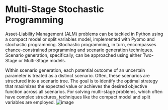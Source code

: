 # Multi-Stage Stochastic Programming
Asset-Liability Management (ALM) problems can be tackled in Python using a compact model or split variables model, implemented with Pyomo and stochastic programming. Stochastic programming, in turn, encompasses chance-constrained programming and scenario generation techniques. Scenario generation, specifically, can be approached using either Two-Stage or Multi-Stage models.

Within scenario generation, each potential outcome of an uncertain parameter is treated as a distinct scenario. Often, these scenarios are structured into a scenario tree. The goal is to identify the optimal strategy that maximizes the expected value or achieves the desired objective function across all scenarios. For solving multi-stage problems, which often have complex structures, techniques like the compact model and split variables are employed.
![image](https://github.com/alireza-bakhshifar/Multi-Stage-Stochastic-Programming/assets/59390030/65712385-8e67-4261-8c46-bab19d1b63e1)

